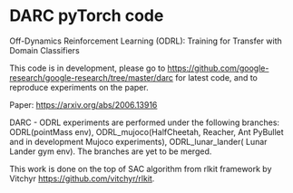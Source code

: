 # DARC pyTorch code
Off-Dynamics Reinforcement Learning (ODRL): Training for Transfer with Domain Classifiers

This code is in development, please go to https://github.com/google-research/google-research/tree/master/darc for latest code, and to reproduce experiments on the paper.

Paper: https://arxiv.org/abs/2006.13916

DARC - ODRL experiments are performed under the following branches: ODRL(pointMass env), ODRL_mujoco(HalfCheetah, Reacher, Ant PyBullet and in development Mujoco experiments), ODRL_lunar_lander( Lunar Lander gym env). The branches are yet to be merged. 

This work is done on the top of SAC algorithm from rlkit framework by Vitchyr https://github.com/vitchyr/rlkit. 

